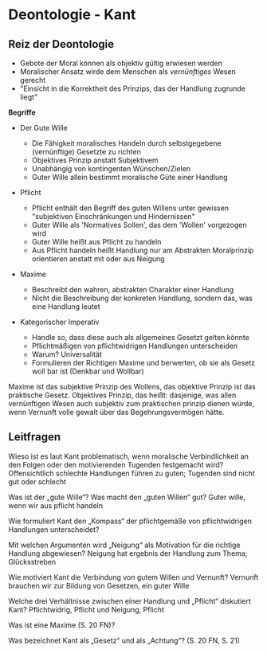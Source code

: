 # Deontologie - Kant

## Reiz der Deontologie

* Gebote der Moral können als objektiv gültig erwiesen werden
* Moralischer Ansatz wirde dem Menschen als *vernünftiges* Wesen gerecht
* "Einsicht in die Korrektheit des Prinzips, das der Handlung zugrunde liegt"

**Begriffe**

* Der Gute Wille
  * Die Fähigkeit moralisches Handeln durch selbstgegebene (vernünftige) Gesetzte zu richten
  * Objektives Prinzip anstatt Subjektivem
  * Unabhängig von kontingenten Wünschen/Zielen
  * Guter Wille allein bestimmt moralische Güte einer Handlung

* Pflicht
  * Pflicht enthält den Begriff des guten Willens unter gewissen "subjektiven Einschränkungen und Hindernissen"
  * Guter Wille als 'Normatives Sollen', das dem 'Wollen' vorgezogen wird
  * Guter Wille heißt aus Pflicht zu handeln
  * Aus Pflicht handeln heißt Handlung nur am Abstrakten Moralprinzip orientieren anstatt mit oder aus Neigung

* Maxime
  * Beschreibt den wahren, abstrakten Charakter einer Handlung
  * Nicht die Beschreibung der konkreten Handlung, sondern das, was eine Handlung leutet

* Kategorischer Imperativ
  * Handle so, dass diese auch als allgemeines Gesetzt gelten könnte
  * Pflichtmäßigen von pflichtwidrigen Handlungen unterscheiden
  * Warum? Universalität
  * Formulieren der Richtigen Maxime und berwerten, ob sie als Gesetz woll bar ist (Denkbar und Wollbar)


Maxime ist das subjektive Prinzip des Wollens, das objektive Prinzip ist das praktische Gesetz. Objektives Prinzip, das heißt: dasjenige, was allen vernünftigen Wesen auch subjektiv zum praktischen prinzip dienen würde, wenn Vernunft volle gewalt über das Begehrungsvermögen hätte.

## Leitfragen

Wieso ist es laut Kant problematisch, wenn moralische Verbindlichkeit an den Folgen oder den motivierenden Tugenden festgemacht wird? Offensichtlich schlechte Handlungen führen zu guten; Tugenden sind nicht gut oder schlecht

Was ist der „gute Wille“? Was macht den „guten Willen“ gut?
Guter wille, wenn wir aus pflicht handeln

Wie formuliert Kant den „Kompass“ der pflichtgemäße von pflichtwidrigen Handlungen unterscheidet?

Mit welchen Argumenten wird „Neigung“ als Motivation für die richtige Handlung abgewiesen? Neigung hat ergebnis der Handlung zum Thema; Glücksstreben

Wie motiviert Kant die Verbindung von gutem Willen und Vernunft? Vernunft brauchen wir zur Bildung von Gesetzen, ein guter Wille

Welche drei Verhältnisse zwischen einer Handlung und „Pflicht“ diskutiert Kant?
Pflichtwidrig, Pflicht und Neigung, Pflicht

Was ist eine Maxime (S. 20 FN)?

Was bezeichnet Kant als „Gesetz“ und als „Achtung“? (S. 20 FN, S. 21)
